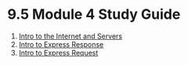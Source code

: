 # 9.5 Module 4 Study Guide

1. [Intro to the Internet and Servers](./01-intro-to-internet-and-servers.md)
1. [Intro to Express Response](./02-intro-to-express-response.md)
1. [Intro to Express Request](./03-intro-to-express-request.md)